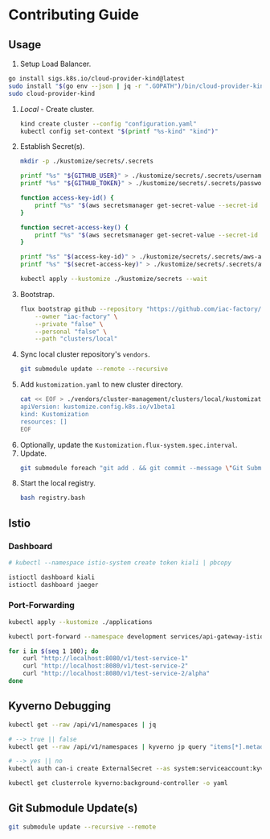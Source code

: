 # Contributing Guide

## Usage

1. Setup Load Balancer.
```bash
go install sigs.k8s.io/cloud-provider-kind@latest
sudo install "$(go env --json | jq -r ".GOPATH")/bin/cloud-provider-kind" /usr/local/bin
sudo cloud-provider-kind
```
1. *Local* - Create cluster.
    ```bash
    kind create cluster --config "configuration.yaml"
    kubectl config set-context "$(printf "%s-kind" "kind")"
    ```
1. Establish Secret(s).
    ```bash
    mkdir -p ./kustomize/secrets/.secrets
   
    printf "%s" "${GITHUB_USER}" > ./kustomize/secrets/.secrets/username
    printf "%s" "${GITHUB_TOKEN}" > ./kustomize/secrets/.secrets/password

    function access-key-id() {
        printf "%s" "$(aws secretsmanager get-secret-value --secret-id "local/external-secrets/provider/aws/credentials" --query SecretString | jq -r | jq -r ".\"aws-access-key-id\"")"
    }

    function secret-access-key() {
        printf "%s" "$(aws secretsmanager get-secret-value --secret-id "local/external-secrets/provider/aws/credentials" --query SecretString | jq -r | jq -r ".\"aws-secret-access-key\"")"
    }

    printf "%s" "$(access-key-id)" > ./kustomize/secrets/.secrets/aws-access-key-id
    printf "%s" "$(secret-access-key)" > ./kustomize/secrets/.secrets/aws-secret-access-key
    
    kubectl apply --kustomize ./kustomize/secrets --wait
    ```
1. Bootstrap.
    ```bash
    flux bootstrap github --repository "https://github.com/iac-factory/cluster-management" \
        --owner "iac-factory" \
        --private "false" \
        --personal "false" \
        --path "clusters/local"
    ```
1. Sync local cluster repository's `vendors`.
    ```bash
    git submodule update --remote --recursive
    ```
1. Add `kustomization.yaml` to new cluster directory.
    ```bash
    cat << EOF > ./vendors/cluster-management/clusters/local/kustomization.yaml
    apiVersion: kustomize.config.k8s.io/v1beta1
    kind: Kustomization
    resources: []
    EOF
    ```
1. Optionally, update the `Kustomization.flux-system.spec.interval`. 
1. Update.
    ```bash
    git submodule foreach "git add . && git commit --message \"Git Submodule Update(s)\" && git push -u origin HEAD:main" 
    ```
1. Start the local registry.
    ```bash
    bash registry.bash
    ```

## Istio

### Dashboard

```bash
# kubectl --namespace istio-system create token kiali | pbcopy

istioctl dashboard kiali
istioctl dashboard jaeger
```

### Port-Forwarding

```bash
kubectl apply --kustomize ./applications

kubectl port-forward --namespace development services/api-gateway-istio 8080:80

for i in $(seq 1 100); do 
    curl "http://localhost:8080/v1/test-service-1"
    curl "http://localhost:8080/v1/test-service-2"
    curl "http://localhost:8080/v1/test-service-2/alpha"
done

```

## Kyverno Debugging

```bash
kubectl get --raw /api/v1/namespaces | jq

# --> true || false
kubectl get --raw /api/v1/namespaces | kyverno jp query "items[*].metadata.name | contains(@, 'flux-system')"

# --> yes || no
kubectl auth can-i create ExternalSecret --as system:serviceaccount:kyverno:kyverno-background-controller

kubectl get clusterrole kyverno:background-controller -o yaml
```

## Git Submodule Update(s)

```bash
git submodule update --recursive --remote
```

